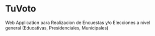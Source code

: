# TuVoto

Web Application para Realizacion de Encuestas y/o Elecciones a nivel general (Educativas, Presidenciales, Municipales)

